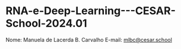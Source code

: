 # RNA-e-Deep-Learning---CESAR-School-2024.01
Nome: Manuela de Lacerda B. Carvalho
E-mail: mlbc@cesar.school
